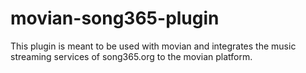 # movian-song365-plugin
This plugin is meant to be used with movian and integrates the music streaming services of song365.org to the movian platform.
